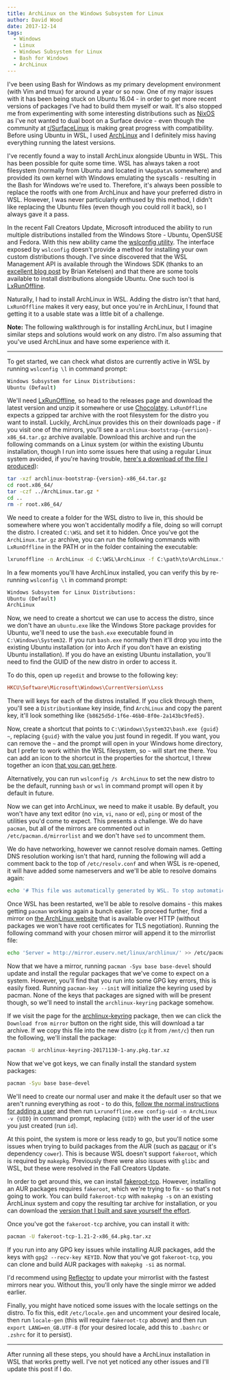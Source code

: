 ```yaml
---
title: ArchLinux on the Windows Subsystem for Linux
author: David Wood
date: 2017-12-14
tags:
  - Windows
  - Linux
  - Windows Subsystem for Linux
  - Bash for Windows
  - ArchLinux
---
```


I've been using Bash for Windows as my primary development environment (with Vim and tmux) for around a year or so now. One of my major issues with it has been being stuck on Ubuntu 16.04 - in order to get more recent versions of packages I've had to build them myself or wait. It's also stopped me from experimenting with some interesting distributions such as [NixOS](https://nixos.org/) as I've not wanted to dual boot on a Surface device - even though the community at [r/SurfaceLinux](https://reddit.com/r/surfacelinux) is making great progress with compatibility. Before using Ubuntu in WSL, I used [ArchLinux](https://archlinux.org/) and I definitely miss having everything running the latest versions.

I've recently found a way to install ArchLinux alongside Ubuntu in WSL. This has been possible for quite some time. WSL has always taken a root filesystem (normally from Ubuntu and located in `%AppData%` somewhere) and provided its own kernel with Windows emulating the syscalls - resulting in the Bash for Windows we're used to. Therefore, it's always been possible to replace the rootfs with one from ArchLinux and have your preferred distro in WSL. However, I was never particularly enthused by this method, I didn't like replacing the Ubuntu files (even though you could roll it back), so I always gave it a pass.

In the recent Fall Creators Update, Microsoft introduced the ability to run multiple distributions installed from the Windows Store - Ubuntu, OpenSUSE and Fedora. With this new ability came the [wslconfig utility](https://docs.microsoft.com/en-us/windows/wsl/wsl-config). The interface exposed by `wslconfig` doesn't provide a method for installing your own custom distributions though. I've since discovered that the WSL Management API is available through the Windows SDK (thanks to an [excellent blog post](https://brianketelsen.com/getting-crazy-with-windows-subsystem-for-linux/) by Brian Ketelsen) and that there are some tools available to install distributions alongside Ubuntu. One such tool is [LxRunOffline](https://github.com/DDoSolitary/LxRunOffline).

Naturally, I had to install ArchLinux in WSL. Adding the distro isn't that hard, `LxRunOffline` makes it very easy, but once you're in ArchLinux, I found that getting it to a usable state was a little bit of a challenge.

**Note:** The following walkthrough is for installing ArchLinux, but I imagine similar steps and solutions would work on any distro. I'm also assuming that you've used ArchLinux and have some experience with it.

---

To get started, we can check what distos are currently active in WSL by running `wslconfig \l` in command prompt:

```bat
Windows Subsystem for Linux Distributions:
Ubuntu (Default)
```

We'll need [LxRunOffline](https://github.com/DDoSolitary/LxRunOffline), so head to the releases page and download the latest version and unzip it somewhere or use [Chocolatey](https://chocolatey.org/). `LxRunOffline` expects a gzipped tar archive with the root filesystem for the distro you want to install. Luckily, ArchLinux provides this on their downloads page - if you visit one of the mirrors, you'll see a `archlinux-bootstrap-{version}-x86_64.tar.gz` archive available. Download this archive and run the following commands on a Linux system (or within the existing Ubuntu installation, though I run into some issues here that using a regular Linux system avoided, if you're having trouble, [here's a download of the file I produced](https://www.dropbox.com/sh/w3x7ajxwxig3up1/AAAnhLUctzTeAhshV7TJlqcZa?dl=0)):

```bash
tar -xzf archlinux-bootstrap-{version}-x86_64.tar.gz
cd root.x86_64/
tar -czf ../ArchLinux.tar.gz *
cd ..
rm -r root.x86_64/
```

We need to create a folder for the WSL distro to live in, this should be somewhere where you won't accidentally modify a file, doing so will corrupt the distro. I created `C:\WSL` and set it to hidden. Once you've got the `ArchLinux.tar.gz` archive, you can run the following commands with `LxRunOffline` in the PATH or in the folder containing the executable:

```bat
lxrunoffline -n ArchLinux -d C:\WSL\ArchLinux -f C:\path\to\ArchLinux.tar.gz
```

In a few moments you'll have ArchLinux installed, you can verify this by re-running `wslconfig \l` in command prompt:

```bat
Windows Subsystem for Linux Distributions:
Ubuntu (Default)
ArchLinux
```

Now, we need to create a shortcut we can use to access the distro, since we don't have an `ubuntu.exe` like the Windows Store package provides for Ubuntu, we'll need to use the `bash.exe` executable found in `C:\Windows\System32`. If you run `bash.exe` normally then it'll drop you into the existing Ubuntu installation (or into Arch if you don't have an existing Ubuntu installation). If you do have an existing Ubuntu installation, you'll need to find the GUID of the new distro in order to access it.

To do this, open up `regedit` and browse to the following key:

```ini
HKCU\Software\Microsoft\Windows\CurrentVersion\Lxss
```

There will keys for each of the distros installed. If you click through them, you'll see a `DistributionName` key inside, find `ArchLinux` and copy the parent key, it'll look something like `{b8625d5d-1f6e-46b0-8f0e-2a143bc9fed5}`.

Now, create a shortcut that points to `C:\Windows\System32\bash.exe {guid} ~`, replacing `{guid}` with the value you just found in regedit. If you want, you can remove the `~` and the prompt will open in your Windows home directory, but I prefer to work within the WSL filesystem, so `~` will start me there. You can add an icon to the shortcut in the properties for the shortcut, I threw together an icon [that you can get here](https://www.dropbox.com/sh/w3x7ajxwxig3up1/AAAnhLUctzTeAhshV7TJlqcZa?dl=0).

Alternatively, you can run `wslconfig /s ArchLinux` to set the new distro to be the default, running `bash` or `wsl` in command prompt will open it by default in future.

Now we can get into ArchLinux, we need to make it usable. By default, you won't have any text editor (no `vim`, `vi`, `nano` or `ed`), `ping` or most of the utilities you'd come to expect. This presents a challenge. We do have `pacman`, but all of the mirrors are commented out in `/etc/pacman.d/mirrorlist` and we don't have `sed` to uncomment them.

We do have networking, however we cannot resolve domain names. Getting DNS resolution working isn't that hard, running the following will add a comment back to the top of `/etc/resolv.conf` and when WSL is re-opened, it will have added some nameservers and we'll be able to resolve domains again:

```bash
echo '# This file was automatically generated by WSL. To stop automatic generation of this file, remove this line.' > /etc/resolv.conf
```

Once WSL has been restarted, we'll be able to resolve domains - this makes getting `pacman` working again a bunch easier. To proceed further, find a mirror on [the ArchLinux website](https://www.archlinux.org/mirrors/status/) that is available over HTTP (without packages we won't have root certificates for TLS negotiation). Running the following command with your chosen mirror will append it to the mirrorlist file:

```bash
echo 'Server = http://mirror.euserv.net/linux/archlinux/' >> /etc/pacman.d/mirrorlist
```

Now that we have a mirror, running `pacman -Syu base base-devel` should update and install the regular packages that we've come to expect on a system. However, you'll find that you run into some GPG key errors, this is easily fixed. Running `pacman-key --init` will initialize the keyring used by pacman. None of the keys that packages are signed with will be present though, so we'll need to install the `archlinux-keyring` package somehow.

If we visit the page for the [archlinux-keyring](https://www.archlinux.org/packages/core/any/archlinux-keyring/) package, then we can click the `Download from mirror` button on the right side, this will download a tar archive. If we copy this file into the new distro (`cp` it from `/mnt/c`) then run the following, we'll install the package:

```bash
pacman -U archlinux-keyring-20171130-1-any.pkg.tar.xz
```

Now that we've got keys, we can finally install the standard system packages:

```bash
pacman -Syu base base-devel
```

We'll need to create our normal user and make it the default user so that we aren't running everything as root - to do this, [follow the normal instructions for adding a user](https://wiki.archlinux.org/index.php/users_and_groups#Example_adding_a_user) and then run `Lxrunoffline.exe config-uid -n ArchLinux -v {UID}` in command prompt, replacing `{UID}` with the user id of the user you just created (run `id`).

At this point, the system is more or less ready to go, but you'll notice some issues when trying to build packages from the AUR (such as [pacaur](https://aur.archlinux.org/packages/pacaur/) or it's dependency `cower`). This is because WSL doesn't support `fakeroot`, which is required by `makepkg`. Previously there were also issues with `glibc` and WSL, but these were resolved in the Fall Creators Update.

In order to get around this, we can install [fakeroot-tcp](https://aur.archlinux.org/packages/fakeroot-tcp/). However, installing an AUR packages requires `fakeroot`, which we're trying to fix - so that's not going to work. You can build `fakeroot-tcp` with `makepkg -s` on an existing ArchLinux system and copy the resulting tar archive for installation, or you can download the [version that I built and save yourself the effort](https://www.dropbox.com/sh/w3x7ajxwxig3up1/AAAnhLUctzTeAhshV7TJlqcZa?dl=0).

Once you've got the `fakeroot-tcp` archive, you can install it with:

```bash
pacman -U fakeroot-tcp-1.21-2-x86_64.pkg.tar.xz
```

If you run into any GPG key issues while installing AUR packages, add the keys with `gpg2 --recv-key KEYID`. Now that you've got `fakeroot-tcp`, you can clone and build AUR packages with `makepkg -si` as normal.

I'd recommend using [Reflector](https://wiki.archlinux.org/index.php/reflector) to update your mirrorlist with the fastest mirrors near you. Without this, you'll only have the single mirror we added earlier.

Finally, you might have noticed some issues with the locale settings on the distro. To fix this, edit `/etc/locale.gen` and uncomment your desired locale, then run `locale-gen` (this will require `fakeroot-tcp` above) and then run `export LANG=en_GB.UTF-8` (for your desired locale, add this to `.bashrc` or `.zshrc` for it to persist).

---

After running all these steps, you should have a ArchLinux installation in WSL that works pretty well. I've not yet noticed any other issues and I'll update this post if I do.
